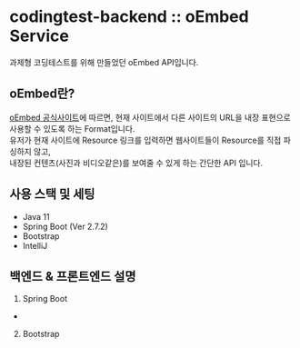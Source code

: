 # codingtest-backend :: oEmbed Service
과제형 코딩테스트를 위해 만들었던 oEmbed API입니다.

## oEmbed란?
[oEmbed 공식사이트](https://oembed.com)에 따르면, 현재 사이트에서 다른 사이트의 URL을 내장 표현으로 사용할 수 있도록 하는 Format입니다.<br>
유저가 현재 사이트에 Resource 링크를 입력하면 웹사이트들이 Resource를 직접 파싱하지 않고, <br>
내장된 컨텐츠(사진과 비디오같은)를 보여줄 수 있게 하는 간단한 API 입니다.

## 사용 스택 및 세팅
- Java 11
- Spring Boot (Ver 2.7.2)
- Bootstrap
- IntelliJ

## 백엔드 & 프론트엔드 설명
1. Spring Boot
* 

2. Bootstrap
